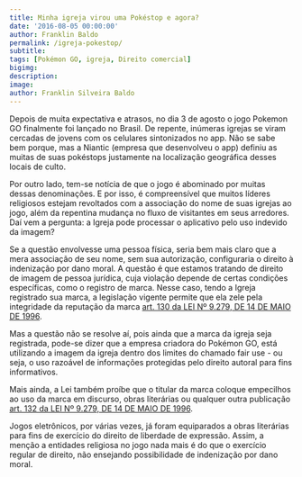 ```yaml
---
title: Minha igreja virou uma Pokéstop e agora?
date: '2016-08-05 00:00:00'
author: Franklin Baldo
permalink: /igreja-pokestop/
subtitle: 
tags: [Pokémon GO, igreja, Direito comercial]
bigimg:
description: 
image: 
author: Franklin Silveira Baldo
---
```

Depois de muita expectativa e atrasos, no dia 3 de agosto o jogo Pokemon GO finalmente foi lançado no Brasil. De repente, inúmeras igrejas se viram cercadas de jovens com os celulares sintonizados no app. Não se sabe bem porque, mas a Niantic (empresa que desenvolveu o app) definiu as muitas de suas pokéstops justamente na localização geográfica desses locais de culto.

Por outro lado, tem-se notícia de que o jogo é abominado por muitas dessas denominações. E por isso, é compreensível que muitos líderes religiosos estejam revoltados com a associação do nome de suas igrejas ao jogo, além da repentina mudança no fluxo de visitantes em seus arredores. Daí vem a pergunta: a Igreja pode processar o aplicativo pelo uso indevido da imagem?

Se a questão envolvesse uma pessoa física, seria bem mais claro que a mera associação de seu nome, sem sua autorização, configuraria o direito à indenização por dano moral. A questão é que estamos tratando de direito de imagem de pessoa jurídica, cuja violação depende de certas condições específicas, como o registro de marca. Nesse caso, tendo a Igreja registrado sua marca, a legislação vigente permite que ela zele pela integridade da reputação da marca [art. 130 da LEI Nº 9.279, DE 14 DE MAIO DE 1996](https://www.planalto.gov.br/ccivil_03/leis/l9279.htm).

Mas a questão não se resolve aí, pois ainda que a marca da igreja seja registrada, pode-se dizer que a empresa criadora do Pokémon GO, está utilizando a imagem da igreja dentro dos limites do chamado fair use - ou seja, o uso razoável de informações protegidas pelo direito autoral para fins informativos.

Mais ainda, a Lei também proíbe que o titular da marca coloque empecilhos ao uso da marca em discurso, obras literárias ou qualquer outra publicação [art. 132 da LEI Nº 9.279, DE 14 DE MAIO DE 1996](https://www.planalto.gov.br/ccivil_03/leis/l9279.htm).

Jogos eletrônicos, por várias vezes, já foram equiparados a obras literárias para fins de exercício do direito de liberdade de expressão. Assim, a menção a entidades religiosa no jogo nada mais é do que o exercício regular de direito, não ensejando possibilidade de indenização por dano moral.

